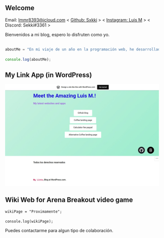 ## Welcome

Email: <lmmr8393@icloud.com>
< [Github: Sxkki](https://github.com/sxkki) >
< [Instagram: Luis M](https://www.instagram.com/devboy_21) >
< Discord: Sekki#3361 >

Bienvenidos a mi blog, espero lo disfruten como yo.

```Javascript

aboutMe = "En mi viaje de un año en la programación web, he desarrollado una profunda pasión por crear soluciones innovadoras y funcionales, centrándome en cada proyecto con un fuerte compromiso y atención al detalle. He adquirido rápidamente habilidades en tecnologías clave como JavaScript, TypeScript y React, lo que ha alimentado mi ambición de conocimiento y me ha permitido enfrentar desafíos con entusiasmo. La programación no solo representa un trabajo para mí, sino una forma de expresar mi creatividad y resolver problemas reales, y estoy ansioso por seguir creciendo y explorando nuevas oportunidades en este apasionante campo.";

console.log(aboutMe);
```

## My Link App (in WordPress)

[![MyLinkApp](assets/myappsites-wordpress.jpeg)](https://myappsites.wordpress.com/)


## Wiki Web for Arena Breakout video game
 
```
wikiPage = "Proximamente";

console.log(wikiPage);
```
Puedes contactarme para algun tipo de colaboración.

